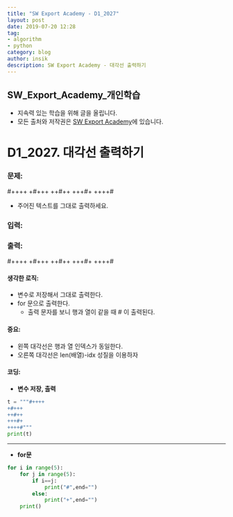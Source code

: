 ```yaml
---
title: "SW Export Academy - D1_2027"
layout: post
date: 2019-07-20 12:28
tag:
- algorithm
- python
category: blog
author: insik
description: SW Export Academy - 대각선 출력하기
---
```


## SW_Export_Academy_개인학습

- 지속력 있는 학습을 위해 글을 올립니다.
- 모든 출처와 저작권은 [SW Export Academy][출처]에 있습니다.



# D1_2027. 대각선 출력하기

### 문제:

#++++
+#+++
++#++
+++#+
++++#

- 주어진 텍스트를 그대로 출력하세요.



### 입력:





### 출력:

#++++
+#+++
++#++
+++#+
++++#



#### 생각한 로직:

- 변수로 저장해서 그대로 출력한다.
- for 문으로 출력한다.
  - 출력 문자를 보니 행과 열이 같을 때 # 이 출력된다.



#### 중요:

- 왼쪽 대각선은 행과 열 인덱스가 동일한다.
- 오른쪽 대각선은 len(배열)-idx 성질을 이용하자



#### 코딩:

- **변수 저장, 출력**

```python
t = """#++++
+#+++
++#++
+++#+
++++#"""
print(t)
```

------

- **for문**

```python
for i in range(5):
    for j in range(5):
        if i==j:
            print("#",end="")
        else:
            print("+",end="")
    print()
```



[출처]: https://www.swexpertacademy.com/